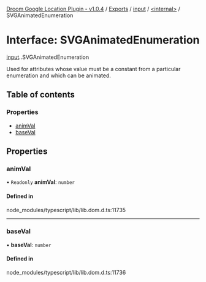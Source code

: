 [Droom Google Location Plugin - v1.0.4](../README.md) / [Exports](../modules.md) / [input](../modules/input.md) / [<internal\>](../modules/input._internal_.md) / SVGAnimatedEnumeration

# Interface: SVGAnimatedEnumeration

[input](../modules/input.md).[<internal>](../modules/input._internal_.md).SVGAnimatedEnumeration

Used for attributes whose value must be a constant from a particular enumeration and which can be animated.

## Table of contents

### Properties

- [animVal](input._internal_.SVGAnimatedEnumeration.md#animval)
- [baseVal](input._internal_.SVGAnimatedEnumeration.md#baseval)

## Properties

### animVal

• `Readonly` **animVal**: `number`

#### Defined in

node_modules/typescript/lib/lib.dom.d.ts:11735

___

### baseVal

• **baseVal**: `number`

#### Defined in

node_modules/typescript/lib/lib.dom.d.ts:11736
